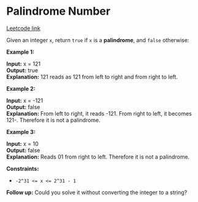 # Palindrome Number
[Leetcode link](https://leetcode.com/problems/palindrome-number/)

Given an integer `x`, return `true` if `x` is a **palindrome**, and `false` otherwise:

**Example 1:**

**Input:** x = 121\
**Output:** true\
**Explanation:** 121 reads as 121 from left to right and from right to left.


**Example 2:**

**Input:** x = -121\
**Output:** false\
**Explanation:** From left to right, it reads -121. From right to left, it becomes 121-. Therefore it is not a palindrome.
 
**Example 3:**

**Input:** x = 10\
**Output:** false\
**Explanation:** Reads 01 from right to left. Therefore it is not a palindrome.


**Constraints:**

- `-2^31 <= x <= 2^31 - 1`


**Follow up:** Could you solve it without converting the integer to a string?